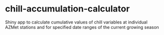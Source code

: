 # chill-accumulation-calculator
Shiny app to calculate cumulative values of chill variables at individual AZMet stations and for specified date ranges of the current growing season
